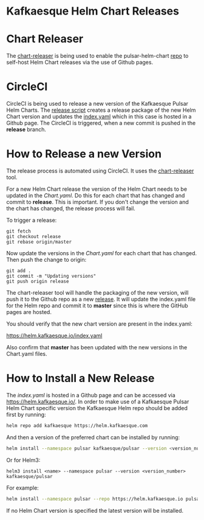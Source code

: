 Kafkaesque Helm Chart Releases
====================================================

# Chart Releaser

 The [chart-releaser](https://github.com/helm/chart-releaser) is being used to enable the pulsar-helm-chart [repo](https://github.com/kafkaesque-io/pulsar-helm-chart) to self-host Helm Chart releases via the use of Github pages.

# CircleCI

CircleCI is being used to release a new version of the Kafkaesque Pulsar Helm Charts. The [release script](https://github.com/kafkaesque-io/pulsar-helm-chart/blob/master/.circleci/release.sh) creates a release package of the new Helm Chart version and updates the [index.yaml](https://github.com/kafkaesque-io/pulsar-helm-chart/blob/gh-pages/index.yaml) which in this case is hosted in a Github page. The CircleCI is triggered, when a new commit is pushed in the **release** branch.

# How to Release a new Version

The release process is automated using CircleCI. It uses the [chart-releaser](https://github.com/helm/chart-releaser) tool.

For a new Helm Chart release the version of the Helm Chart needs to be updated in the *Chart.yaml*. Do this for each chart that has changed and commit to **release**. This is important. If you don't change the version and the chart has changed, the release process will fail.

To trigger a release:
```
git fetch
git checkout release
git rebase origin/master
```

Now update the versions in the *Chart.yaml* for each chart that has changed. Then push the change to origin:

```
git add .
git commit -m "Updating versions"
git push origin release
```

The chart-releaser tool will handle the packaging of the new version, will push it to the Github repo as a new [release](https://github.com/kafkaesque-io/pulsar-helm-chart/releases). It will update the index.yaml file for the Helm repo and commit it to **master** since this is where the GitHub pages are hosted. 

You should verify that the new chart version are present in the index.yaml:

https://helm.kafkaesque.io/index.yaml

Also confirm that **master** has been updated with the new versions in the Chart.yaml files.



# How to Install a New Release

The *index.yaml* is hosted in a Github page and can be accessed via https://helm.kafkaesque.io/. In order to make use of a Kafkaesque Pulsar Helm Chart specific version the Kafkaesque Helm repo should be added first by running:

```bash
helm repo add kafkaesque https://helm.kafkaesque.com
```

And then a version of the preferred chart can be installed by running:

```bash
helm install --namespace pulsar kafkaesque/pulsar --version <version_number>
```
Or for Helm3:

```
helm3 install <name> --namespace pulsar --version <version_number> kafkaesque/pulsar
```

For example:


```bash
helm install --namespace pulsar --repo https://helm.kafkaesque.io pulsar --version v1.0.3
```

If no Helm Chart version is specified the latest version will be installed.
